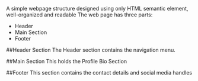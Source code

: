 A simple webpage structure designed using only HTML semantic element, well-organized and readable
The web page has three parts:
- Header
- Main Section
- Footer
  
##Header Section
The Header section contains the navigation menu.

##Main Section
This holds the Profile Bio Section

##Footer
This section contains the contact details and social media handles
